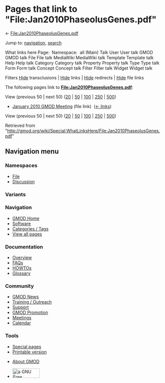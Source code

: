 <div id="mw-page-base" class="noprint">

</div>

<div id="mw-head-base" class="noprint">

</div>

<div id="content" class="mw-body" role="main">

<span id="top"></span>

<div id="mw-js-message" style="display:none;">

</div>



# <span dir="auto">Pages that link to "File:Jan2010PhaseolusGenes.pdf"</span>

<div id="bodyContent">

<div id="contentSub">

←
[File:Jan2010PhaseolusGenes.pdf](/wiki/File:Jan2010PhaseolusGenes.pdf "File:Jan2010PhaseolusGenes.pdf")

</div>

<div id="jump-to-nav" class="mw-jump">

Jump to: [navigation](#mw-navigation), [search](#p-search)

</div>

<div id="mw-content-text">

What links here Page:  Namespace:  all (Main) Talk User User talk GMOD
GMOD talk File File talk MediaWiki MediaWiki talk Template Template talk
Help Help talk Category Category talk Property Property talk Type Type
talk Form Form talk Concept Concept talk Filter Filter talk Widget
Widget talk

Filters
[Hide](/mediawiki/index.php?title=Special:WhatLinksHere/File:Jan2010PhaseolusGenes.pdf&hidetrans=1 "Special:WhatLinksHere/File:Jan2010PhaseolusGenes.pdf")
transclusions \|
[Hide](/mediawiki/index.php?title=Special:WhatLinksHere/File:Jan2010PhaseolusGenes.pdf&hidelinks=1 "Special:WhatLinksHere/File:Jan2010PhaseolusGenes.pdf")
links \|
[Hide](/mediawiki/index.php?title=Special:WhatLinksHere/File:Jan2010PhaseolusGenes.pdf&hideredirs=1 "Special:WhatLinksHere/File:Jan2010PhaseolusGenes.pdf")
redirects \|
[Hide](/mediawiki/index.php?title=Special:WhatLinksHere/File:Jan2010PhaseolusGenes.pdf&hideimages=1 "Special:WhatLinksHere/File:Jan2010PhaseolusGenes.pdf")
file links

The following pages link to
**[File:Jan2010PhaseolusGenes.pdf](/wiki/File:Jan2010PhaseolusGenes.pdf "File:Jan2010PhaseolusGenes.pdf")**:

View (previous 50 \| next 50)
([20](/mediawiki/index.php?title=Special:WhatLinksHere/File:Jan2010PhaseolusGenes.pdf&limit=20 "Special:WhatLinksHere/File:Jan2010PhaseolusGenes.pdf")
\|
[50](/mediawiki/index.php?title=Special:WhatLinksHere/File:Jan2010PhaseolusGenes.pdf&limit=50 "Special:WhatLinksHere/File:Jan2010PhaseolusGenes.pdf")
\|
[100](/mediawiki/index.php?title=Special:WhatLinksHere/File:Jan2010PhaseolusGenes.pdf&limit=100 "Special:WhatLinksHere/File:Jan2010PhaseolusGenes.pdf")
\|
[250](/mediawiki/index.php?title=Special:WhatLinksHere/File:Jan2010PhaseolusGenes.pdf&limit=250 "Special:WhatLinksHere/File:Jan2010PhaseolusGenes.pdf")
\|
[500](/mediawiki/index.php?title=Special:WhatLinksHere/File:Jan2010PhaseolusGenes.pdf&limit=500 "Special:WhatLinksHere/File:Jan2010PhaseolusGenes.pdf"))

- [January 2010 GMOD
  Meeting](/wiki/January_2010_GMOD_Meeting "January 2010 GMOD Meeting")
  (file link) ‎ <span class="mw-whatlinkshere-tools">([←
  links](/mediawiki/index.php?title=Special:WhatLinksHere&target=January+2010+GMOD+Meeting "Special:WhatLinksHere"))</span>

View (previous 50 \| next 50)
([20](/mediawiki/index.php?title=Special:WhatLinksHere/File:Jan2010PhaseolusGenes.pdf&limit=20 "Special:WhatLinksHere/File:Jan2010PhaseolusGenes.pdf")
\|
[50](/mediawiki/index.php?title=Special:WhatLinksHere/File:Jan2010PhaseolusGenes.pdf&limit=50 "Special:WhatLinksHere/File:Jan2010PhaseolusGenes.pdf")
\|
[100](/mediawiki/index.php?title=Special:WhatLinksHere/File:Jan2010PhaseolusGenes.pdf&limit=100 "Special:WhatLinksHere/File:Jan2010PhaseolusGenes.pdf")
\|
[250](/mediawiki/index.php?title=Special:WhatLinksHere/File:Jan2010PhaseolusGenes.pdf&limit=250 "Special:WhatLinksHere/File:Jan2010PhaseolusGenes.pdf")
\|
[500](/mediawiki/index.php?title=Special:WhatLinksHere/File:Jan2010PhaseolusGenes.pdf&limit=500 "Special:WhatLinksHere/File:Jan2010PhaseolusGenes.pdf"))

</div>

<div class="printfooter">

Retrieved from
"<http://gmod.org/wiki/Special:WhatLinksHere/File:Jan2010PhaseolusGenes.pdf>"

</div>

<div id="catlinks" class="catlinks catlinks-allhidden">

</div>

<div class="visualClear">

</div>

</div>

</div>

<div id="mw-navigation">

## Navigation menu

<div id="mw-head">



<div id="left-navigation">

<div id="p-namespaces" class="vectorTabs" role="navigation"
aria-labelledby="p-namespaces-label">

### Namespaces

- <span id="ca-nstab-image"><a href="/wiki/File:Jan2010PhaseolusGenes.pdf" accesskey="c"
  title="View the file page [c]">File</a></span>
- <span id="ca-talk"><a
  href="/mediawiki/index.php?title=File_talk:Jan2010PhaseolusGenes.pdf&amp;action=edit&amp;redlink=1"
  accesskey="t"
  title="Discussion about the content page [t]">Discussion</a></span>

</div>

<div id="p-variants" class="vectorMenu emptyPortlet" role="navigation"
aria-labelledby="p-variants-label">

### 

### Variants[](#)

<div class="menu">

</div>

</div>

</div>

<div id="right-navigation">





</div>



</div>

</div>

</div>

<div id="mw-panel">

<div id="p-logo" role="banner">

<a href="/wiki/Main_Page"
style="background-image: url(http://gmod.org/images/GMOD-cogs.png);"
title="Visit the main page"></a>

</div>

<div id="p-Navigation" class="portal" role="navigation"
aria-labelledby="p-Navigation-label">

### Navigation

<div class="body">

- <span id="n-GMOD-Home">[GMOD Home](/wiki/Main_Page)</span>
- <span id="n-Software">[Software](/wiki/GMOD_Components)</span>
- <span id="n-Categories-.2F-Tags">[Categories /
  Tags](/wiki/Categories)</span>
- <span id="n-View-all-pages">[View all
  pages](/wiki/Special:AllPages)</span>

</div>

</div>

<div id="p-Documentation" class="portal" role="navigation"
aria-labelledby="p-Documentation-label">

### Documentation

<div class="body">

- <span id="n-Overview">[Overview](/wiki/Overview)</span>
- <span id="n-FAQs">[FAQs](/wiki/Category:FAQ)</span>
- <span id="n-HOWTOs">[HOWTOs](/wiki/Category:HOWTO)</span>
- <span id="n-Glossary">[Glossary](/wiki/Glossary)</span>

</div>

</div>

<div id="p-Community" class="portal" role="navigation"
aria-labelledby="p-Community-label">

### Community

<div class="body">

- <span id="n-GMOD-News">[GMOD News](/wiki/GMOD_News)</span>
- <span id="n-Training-.2F-Outreach">[Training /
  Outreach](/wiki/Training_and_Outreach)</span>
- <span id="n-Support">[Support](/wiki/Support)</span>
- <span id="n-GMOD-Promotion">[GMOD
  Promotion](/wiki/GMOD_Promotion)</span>
- <span id="n-Meetings">[Meetings](/wiki/Meetings)</span>
- <span id="n-Calendar">[Calendar](/wiki/Calendar)</span>

</div>

</div>

<div id="p-tb" class="portal" role="navigation"
aria-labelledby="p-tb-label">

### Tools

<div class="body">

- <span id="t-specialpages"><a href="/wiki/Special:SpecialPages" accesskey="q"
  title="A list of all special pages [q]">Special pages</a></span>
- <span id="t-print"><a
  href="/mediawiki/index.php?title=Special:WhatLinksHere/File:Jan2010PhaseolusGenes.pdf&amp;printable=yes"
  rel="alternate" accesskey="p"
  title="Printable version of this page [p]">Printable version</a></span>

</div>

</div>

</div>

</div>

<div id="footer" role="contentinfo">

- <span id="footer-places-about">[About
  GMOD](/wiki/GMOD:About "GMOD:About")</span>

<!-- -->

- <span id="footer-copyrightico">[<img src="http://www.gnu.org/graphics/gfdl-logo-small.png" width="88"
  height="31" alt="a GNU Free Documentation License" />](http://www.gnu.org/licenses/fdl-1.3.html)</span>




</div>
